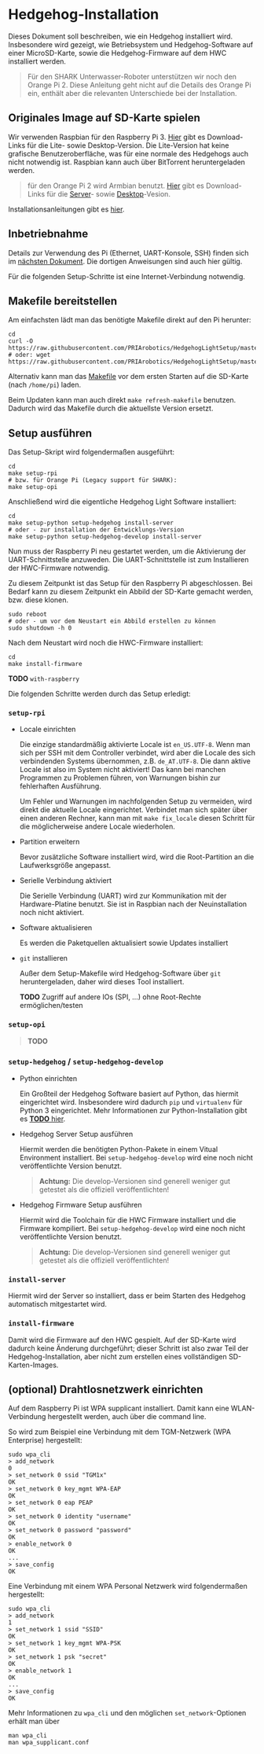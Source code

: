 # Hedgehog-Installation

Dieses Dokument soll beschreiben, wie ein Hedgehog installiert wird.
Insbesondere wird gezeigt, wie Betriebsystem und Hedgehog-Software auf einer MicroSD-Karte,
sowie die Hedgehog-Firmware auf dem HWC installiert werden.

> Für den SHARK Unterwasser-Roboter unterstützen wir noch den Orange Pi 2.
> Diese Anleitung geht nicht auf die Details des Orange Pi ein,
> enthält aber die relevanten Unterschiede bei der Installation.

## Originales Image auf SD-Karte spielen

Wir verwenden Raspbian für den Raspberry Pi 3.
[Hier](https://www.raspberrypi.org/downloads/raspbian/) gibt es Download-Links für die Lite- sowie Desktop-Version.
Die Lite-Version hat keine grafische Benutzeroberfläche, was für eine normale des Hedgehogs auch nicht notwendig ist.
Raspbian kann auch über BitTorrent heruntergeladen werden.

> für den Orange Pi 2 wird Armbian benutzt.
> [Hier](http://www.armbian.com/orange-pi-2/) gibt es Download-Links für die
> [Server](http://mirror.igorpecovnik.com/Armbian_5.05_Orangepih3_Debian_jessie_3.4.110.zip)- sowie
> [Desktop](http://mirror.igorpecovnik.com/Armbian_5.05_Orangepih3_Debian_jessie_3.4.110_desktop.zip)-Vesion.

Installationsanleitungen gibt es [hier](https://www.raspberrypi.org/documentation/installation/installing-images/README.md).

## Inbetriebnahme

Details zur Verwendung des Pi (Ethernet, UART-Konsole, SSH) finden sich im [nächsten Dokument](Working.md).
Die dortigen Anweisungen sind auch hier gültig.

Für die folgenden Setup-Schritte ist eine Internet-Verbindung notwendig.

## Makefile bereitstellen

Am einfachsten lädt man das benötigte Makefile direkt auf den Pi herunter:

    cd
    curl -O https://raw.githubusercontent.com/PRIArobotics/HedgehogLightSetup/master/Makefile
    # oder: wget https://raw.githubusercontent.com/PRIArobotics/HedgehogLightSetup/master/Makefile

Alternativ kann man das [Makefile](https://raw.githubusercontent.com/PRIArobotics/HedgehogLightSetup/master/Makefile) vor dem ersten Starten auf die SD-Karte (nach `/home/pi`) laden.

Beim Updaten kann man auch direkt `make refresh-makefile` benutzen.
Dadurch wird das Makefile durch die aktuellste Version ersetzt.

## Setup ausführen

Das Setup-Skript wird folgendermaßen ausgeführt:

    cd
    make setup-rpi
    # bzw. für Orange Pi (Legacy support für SHARK):
    make setup-opi

Anschließend wird die eigentliche Hedgehog Light Software installiert:

    cd
    make setup-python setup-hedgehog install-server
    # oder - zur installation der Entwicklungs-Version
    make setup-python setup-hedgehog-develop install-server

Nun muss der Raspberry Pi neu gestartet werden, um die Aktivierung der UART-Schnittstelle anzuweden.
Die UART-Schnittstelle ist zum Installieren der HWC-Firmware notwendig.

Zu diesem Zeitpunkt ist das Setup für den Raspberry Pi abgeschlossen.
Bei Bedarf kann zu diesem Zeitpunkt ein Abbild der SD-Karte gemacht werden, bzw. diese klonen.

    sudo reboot
    # oder - um vor dem Neustart ein Abbild erstellen zu können
    sudo shutdown -h 0

Nach dem Neustart wird noch die HWC-Firmware installiert:

    cd
    make install-firmware

**TODO** `with-raspberry`

Die folgenden Schritte werden durch das Setup erledigt:

### `setup-rpi`

* Locale einrichten

  Die einzige standardmäßig aktivierte Locale ist `en_US.UTF-8`.
  Wenn man sich per SSH mit dem Controller verbindet, wird aber die Locale des sich verbindenden Systems übernommen, z.B. `de_AT.UTF-8`.
  Die dann aktive Locale ist also im System nicht aktiviert!
  Das kann bei manchen Programmen zu Problemen führen, von Warnungen bishin zur fehlerhaften Ausführung.

  Um Fehler und Warnungen im nachfolgenden Setup zu vermeiden, wird direkt die aktuelle Locale eingerichtet.
  Verbindet man sich später über einen anderen Rechner, kann man mit `make fix_locale` diesen Schritt für die möglicherweise andere Locale wiederholen.

* Partition erweitern

  Bevor zusätzliche Software installiert wird, wird die Root-Partition an die Laufwerksgröße angepasst.

* Serielle Verbindung aktiviert

  Die Serielle Verbindung (UART) wird zur Kommunikation mit der Hardware-Platine benutzt.
  Sie ist in Raspbian nach der Neuinstallation noch nicht aktiviert.

* Software aktualisieren

  Es werden die Paketquellen aktualisiert sowie Updates installiert

* `git` installieren

  Außer dem Setup-Makefile wird Hedgehog-Software über `git` heruntergeladen, daher wird dieses Tool installiert.

  **TODO** Zugriff auf andere IOs (SPI, …) ohne Root-Rechte ermöglichen/testen

### `setup-opi`

> **TODO**

### `setup-hedgehog` / `setup-hedgehog-develop`

* Python einrichten

  Ein Großteil der Hedgehog Software basiert auf Python, das hiermit eingerichtet wird.
  Insbesondere wird dadurch `pip` und `virtualenv` für Python 3 eingerichtet.
  Mehr Informationen zur Python-Installation gibt es [**TODO** hier](python.md).

* Hedgehog Server Setup ausführen

  Hiermit werden die benötigten Python-Pakete in einem Vitual Environment installiert.
  Bei `setup-hedgehog-develop` wird eine noch nicht veröffentlichte Version benutzt.

  > **Achtung:** Die develop-Versionen sind generell weniger gut getestet als die offiziell veröffentlichten!

* Hedgehog Firmware Setup ausführen

  Hiermit wird die Toolchain für die HWC Firmware installiert und die Firmware kompiliert.
  Bei `setup-hedgehog-develop` wird eine noch nicht veröffentlichte Version benutzt.

  > **Achtung:** Die develop-Versionen sind generell weniger gut getestet als die offiziell veröffentlichten!

### `install-server`

Hiermit wird der Server so installiert, dass er beim Starten des Hedgehog automatisch mitgestartet wird.

### `install-firmware`

Damit wird die Firmware auf den HWC gespielt.
Auf der SD-Karte wird dadurch keine Änderung durchgeführt;
dieser Schritt ist also zwar Teil der Hedgehog-Installation,
aber nicht zum erstellen eines vollständigen SD-Karten-Images.

## (optional) Drahtlosnetzwerk einrichten

Auf dem Raspberry Pi ist WPA supplicant installiert.
Damit kann eine WLAN-Verbindung hergestellt werden, auch über die command line.

So wird zum Beispiel eine Verbindung mit dem TGM-Netzwerk (WPA Enterprise) hergestellt:

    sudo wpa_cli
    > add_network
    0
    > set_network 0 ssid "TGM1x"
    OK
    > set_network 0 key_mgmt WPA-EAP
    OK
    > set_network 0 eap PEAP
    OK
    > set_network 0 identity "username"
    OK
    > set_network 0 password "password"
    OK
    > enable_network 0
    OK
    ...
    > save_config
    OK

Eine Verbindung mit einem WPA Personal Netzwerk wird folgendermaßen hergestellt:

    sudo wpa_cli
    > add_network
    1
    > set_network 1 ssid "SSID"
    OK
    > set_network 1 key_mgmt WPA-PSK
    OK
    > set_network 1 psk "secret"
    OK
    > enable_network 1
    OK
    ...
    > save_config
    OK

Mehr Informationen zu `wpa_cli` und den möglichen `set_network`-Optionen erhält man über

    man wpa_cli
    man wpa_supplicant.conf

